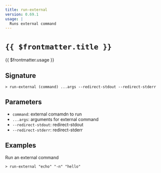 ```yaml
---
title: run-external
version: 0.69.1
usage: |
  Runs external command
---
```


# <code>{{ $frontmatter.title }}</code>

<div style='white-space: pre-wrap;'>{{ $frontmatter.usage }}</div>

## Signature

```> run-external (command) ...args --redirect-stdout --redirect-stderr```

## Parameters

 -  `command`: external comamdn to run
 -  `...args`: arguments for external command
 -  `--redirect-stdout`: redirect-stdout
 -  `--redirect-stderr`: redirect-stderr

## Examples

Run an external command
```shell
> run-external "echo" "-n" "hello"
```
